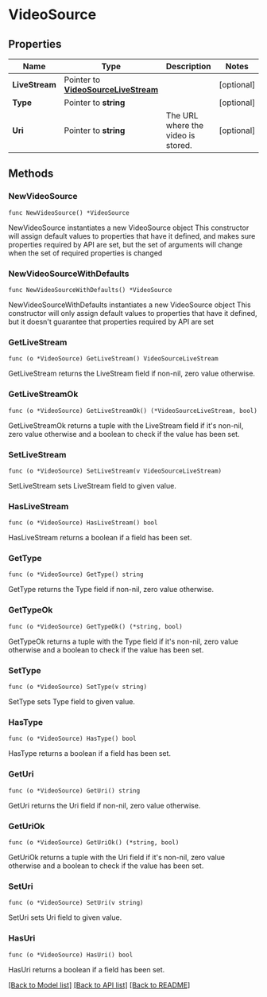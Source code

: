 # VideoSource

## Properties

Name | Type | Description | Notes
------------ | ------------- | ------------- | -------------
**LiveStream** | Pointer to [**VideoSourceLiveStream**](VideoSourceLiveStream.md) |  | [optional] 
**Type** | Pointer to **string** |  | [optional] 
**Uri** | Pointer to **string** | The URL where the video is stored. | [optional] 

## Methods

### NewVideoSource

`func NewVideoSource() *VideoSource`

NewVideoSource instantiates a new VideoSource object
This constructor will assign default values to properties that have it defined,
and makes sure properties required by API are set, but the set of arguments
will change when the set of required properties is changed

### NewVideoSourceWithDefaults

`func NewVideoSourceWithDefaults() *VideoSource`

NewVideoSourceWithDefaults instantiates a new VideoSource object
This constructor will only assign default values to properties that have it defined,
but it doesn't guarantee that properties required by API are set

### GetLiveStream

`func (o *VideoSource) GetLiveStream() VideoSourceLiveStream`

GetLiveStream returns the LiveStream field if non-nil, zero value otherwise.

### GetLiveStreamOk

`func (o *VideoSource) GetLiveStreamOk() (*VideoSourceLiveStream, bool)`

GetLiveStreamOk returns a tuple with the LiveStream field if it's non-nil, zero value otherwise
and a boolean to check if the value has been set.

### SetLiveStream

`func (o *VideoSource) SetLiveStream(v VideoSourceLiveStream)`

SetLiveStream sets LiveStream field to given value.

### HasLiveStream

`func (o *VideoSource) HasLiveStream() bool`

HasLiveStream returns a boolean if a field has been set.

### GetType

`func (o *VideoSource) GetType() string`

GetType returns the Type field if non-nil, zero value otherwise.

### GetTypeOk

`func (o *VideoSource) GetTypeOk() (*string, bool)`

GetTypeOk returns a tuple with the Type field if it's non-nil, zero value otherwise
and a boolean to check if the value has been set.

### SetType

`func (o *VideoSource) SetType(v string)`

SetType sets Type field to given value.

### HasType

`func (o *VideoSource) HasType() bool`

HasType returns a boolean if a field has been set.

### GetUri

`func (o *VideoSource) GetUri() string`

GetUri returns the Uri field if non-nil, zero value otherwise.

### GetUriOk

`func (o *VideoSource) GetUriOk() (*string, bool)`

GetUriOk returns a tuple with the Uri field if it's non-nil, zero value otherwise
and a boolean to check if the value has been set.

### SetUri

`func (o *VideoSource) SetUri(v string)`

SetUri sets Uri field to given value.

### HasUri

`func (o *VideoSource) HasUri() bool`

HasUri returns a boolean if a field has been set.


[[Back to Model list]](../README.md#documentation-for-models) [[Back to API list]](../README.md#documentation-for-api-endpoints) [[Back to README]](../README.md)


